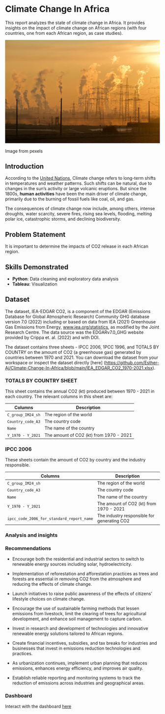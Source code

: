 # Climate Change In Africa
This report analyzes the state of climate change in Africa. It provides insights on the impact of climate change on African regions (with four countries, one from each African region, as case studies). 

![Alt text](https://github.com/Esther-Aj/Climate-Change-In-Africa/blob/main/climate_change.jpg)

Image from pexels

## Introduction
According to the [United Nations](https://www.un.org/en/climatechange/what-is-climate-change), Climate change refers to long-term shifts in temperatures and weather patterns. Such shifts can be natural, due to changes in the sun’s activity or large volcanic eruptions. But since the 1800s, **human activities** have been the main driver of climate change, primarily due to the burning of fossil fuels like coal, oil, and gas.

The consequences of climate change now include, among others, intense droughts, water scarcity, severe fires, rising sea levels, flooding, melting polar ice, catastrophic storms, and declining biodiversity.

## Problem Statement
It is important to determine the impacts of CO2 release in each African region.

## Skills Demonstrated
- **Python**: Data cleaning and exploratory data analysis
- **Tableau**: Visualization

## Dataset
The dataset, IEA-EDGAR CO2, is a component of the EDGAR (Emissions Database for Global Atmospheric Research) Community GHG database version 7.0 (2022) including or based on data from IEA (2021) Greenhouse Gas Emissions from Energy, www.iea.org/statistics, as modified by the Joint Research Centre. The data source was the EDGARv7.0_GHG website provided by Crippa et. al. (2022) and with DOI.

The dataset contains three sheets - IPCC 2006, 1PCC 1996, and TOTALS BY COUNTRY on the amount of CO2 (a greenhouse gas) generated by countries between 1970 and 2021. You can download the dataset from your workspace or inspect the dataset directly [here] (https://github.com/Esther-Aj/Climate-Change-In-Africa/blob/main/IEA_EDGAR_CO2_1970-2021.xlsx).

### TOTALS BY COUNTRY SHEET

This sheet contains the annual CO2 (kt) produced between 1970 - 2021 in each country. The relevant columns in this sheet are:

| Columns | Description |
| ------- | ------------|
| `C_group_IM24_sh` | The region of the world |
| `Country_code_A3` | The country code |
| `Name`            | The name of the country |
| `Y_1970 - Y_2021` | The amount of CO2 (kt) from 1970 - 2021 |


### IPCC 2006

These sheets contain the amount of CO2 by country and the industry responsible. 

| Columns | Description |
| ------- | ------------|
| `C_group_IM24_sh` | The region of the world |
| `Country_code_A3` | The country code |
| `Name`            | The name of the country |
| `Y_1970 - Y_2021` | The amount of CO2 (kt) from 1970 - 2021 |
| `ipcc_code_2006_for_standard_report_name` | The industry responsible for generating CO2 |


### Analysis and insights

### Recommendations
- Encourage both the residential and industrial sectors to switch to renewable energy sources including solar, hydroelectricity. 

- Implementation of reforestation and afforestation practices as trees and forests are essential in removing CO2 from the atmosphere and reducing the effects of climate change.

- Launch initiatives to raise public awareness of the effects of citizens' lifestyle choices on climate change. 

- Encourage the use of sustainable farming methods that lessen emissions from livestock, limit the clearing of trees for agricultural development, and enhance soil management to capture carbon.

- Invest in research and development of technologies and innovative renewable energy solutions tailored to African regions. 

- Create financial incentives, subsidies, and tax breaks for industries and businesses that invest in emissions reduction technologies and practices. 

- As urbanization continues, implement urban planning that reduces emissions, enhances energy efficiency, and improves air quality. 

- Establish reliable reporting and monitoring systems to track the reduction of emissions across industries and geographical areas.

### Dashboard
Interact with the dashboard [here](https://public.tableau.com/app/profile/esther.ajuzieogu/viz/Climate_change_16922692811560/Dashboard1)
